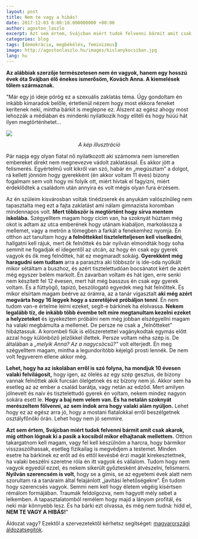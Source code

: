 ```yaml
---
layout: post
title: Nem te vagy a hibás!
date: 2017-12-03 8:00:18.000000000 +00:00
author: agoston_laszlo
excerpt: Azt sem értem, Svájcban miért tudok felvenni bármit amit csak akarok, míg otthon lógnak ki a pasik a kocsiból mikor elhajtanak mellettem. Otthon takargatnom kell magam, vagy fel kell készülnöm a harcra, hogy bármikor visszaszólhassak, esetleg fizikailag is megvédjem a testemet. 
categories: blog
tags: [demokrácia, megbékélés, feminizmus]
image: http://agostonlaszlo.hu/images/kislanykocsiban.jpg
lang: hu
---
```

**Az alábbiak szerzője természetesen nem én vagyok, hanem egy hosszú évek óta Svájban élő énekes ismerősöm, Kovách Anna. A kiemelések tőlem származnak.**

"Már egy jó ideje pörög ez a szexuális zaklatás téma. Úgy gondoltam én inkább kimaradok belőle, értetlenül nézem hogy most ekkora feneket kerítenek neki, mintha bárkit is meglepne ez. Álszent az egész ahogy most lehozzák a médiában és mindenki nyilatkozik hogy elítéli és hogy húúú hát ilyen megtörténhetet...


![](http://agostonlaszlo.hu/images/kislanykocsiban.jpg)
<center><i> A kép illusztráció</i></center>

Pár napja egy olyan fiatal nő nyilatkozott aki számomra nem ismeretlen embereket direkt nem megnevezve vádolt zaklatással. És akkor jött a felismerés. Egyértelmű volt kikről van szó, habár én „megúsztam” a dolgot, rá kellett jönnöm hogy gyerekként (én akkor voltam 11 éves) bizony fogalmam sem volt hogy mi folyik ott, miért hívtak el fagyizni, miért érdeklődtek a családom után annyira és volt mégis olyan fura érzésem.

Az én szüleim kisvárosban voltak tinédzserek és anyukám valószínűleg nem tapasztalta meg ezt a fajta zaklatást ami nálam gimnazista koromban mindennapos volt. **Mert többször is megtörtént hogy sírva mentem iskolába.** Szégyelltem magam hogy cicim van, ha szoknyát húztam még okot is adtam az utca emberének hogy utánam kiabáljon, markolássza a mellemet, vagy a metrón a tömegben a farkát a fenekemhez nyomja. Én otthon azt tanultam hogy **a felnőttekkel tiszteletteljesen kell viselkedni**, hallgatni kell rájuk, mert ők felnőttek és bár nyilván elmondták hogy soha semmit ne fogadjak el idegentől az utcán, az hogy én csak egy gyerek vagyok és ők meg felnőttek, hát ez megmaradt sokáig. **Gyerekként még haragudni sem tudtam** arra a parasztra aki többször is ide-oda nyúlkált mikor sétáltam a buszhoz, és azért tisztelettudóan bocsánatot kért de azért még egyszer belém markolt. Én zavarban voltam és hát igen, erre senki nem készített fel 12 évesen, mert hát még basszus én csak egy gyerek voltam. És a füttyögő, tapizó, beszólogató egyedek meg hát felnőttek. És mikor elsírtam magam beérve az órámra, az a tanár vígasztalt **aki még azért megvárta hogy 16 legyek hogy a szeretőjévé próbáljon tenni**.
Én nem tudom van-e értelme leírni ezeket, segít-e bárkinek ha elolvassa. **Nekem legalább tíz, de inkább több évembe telt mire megtanultam kezelni ezeket a helyzeteket** és igyekeztem próbálni nem még jobban elszégyellni magam ha valaki megbámulta a mellemet. De persze ne csak a „felnőtteket” hibáztassuk. A korombeli fiúk is előszeretettel vagánykodtak egymás előtt azzal hogy különböző jelzőkkel illettek. Persze voltam néha szép is. De általában a *„melyik Anna? Az a nagycsöcsű?”* volt elterjedt. Én meg szégyelltem magam, mintha a legundorítóbb kéjelgő prosti lennék. De nem volt fegyverem ellene akkor még.

**Lehet, hogy ha az iskolában erről is szó folyna, ha mondjuk 10 évesen valaki felvilágosít,** hogy igen, az ölelés az egy szép gesztus, de bizony vannak felnőttek akik furcsán ölelgetnek és ez bizony nem jó. Akkor sem ha esetleg az az ember a család barátja, vagy netán az edződ. Mert amilyen jólnevelt és naív és tisztelettudó gyerek én voltam, nekem mindez nagyon sokára esett le. **Hogy a baj nem velem van. És ha netalán szoknyát merészeltem fölvenni, az sem indok arra hogy valaki alám nyúljon.** Lehet hogy ez az egész arra jó, hogy a mostani fiatalokkal erről beszélgetnek osztályfőnöki órán. Lehet hogy nem jó semmire. 

**Azt sem értem, Svájcban miért tudok felvenni bármit amit csak akarok, míg otthon lógnak ki a pasik a kocsiból mikor elhajtanak mellettem.** Otthon takargatnom kell magam, vagy fel kell készülnöm a harcra, hogy bármikor visszaszólhassak, esetleg fizikailag is megvédjem a testemet. Minden esetre ha bárkinek ez erőt ad és ettől kevésbé érzi magát kirekesztettnek, ha valaki beszélni szeretne róla én itt vagyok és vállalom. Tudom hogy nem vagyok egyedül ezzel, és nekem sikerült győztesként átvészelni, felismerni. **Nyilván szerencsém is volt**, hogy se a gimis, se az egyetemi évek alatt nem szorultam rá a tanáraim által felajánlott „javítási lehetőségekre”. Én tudom hogy szerencsés vagyok. Semmi nem kell hogy életem végéig kísértsen rémálom formájában. Traumák feldolgozva, nem hagyott mély sebet a lelkemben. A tapasztalatomból remélem hogy majd a lányom profitál, és neki már könnyebb lesz. És ha bárki ezt olvassa, és még nem tudná: hidd el, **NEM TE VAGY A HIBÁS!**"

Áldozat vagy? Ezektől a szervezetektől kérhetsz segítséget: [magyarországi áldozatsegítók](http://agostonlaszlo.hu/blog/aldozat/).
